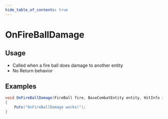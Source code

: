 ```yaml
---
hide_table_of_contents: true
---
```


# OnFireBallDamage

## Usage

* Called when a fire ball does damage to another entity
* No Return behavior

## Examples

```csharp title=""
void OnFireBallDamage(FireBall fire, BaseCombatEntity entity, HitInfo info)
{
    Puts("OnFireBallDamage works!");
}
```

